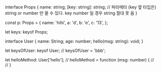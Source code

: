 
interface  Props {
  name: string;
  [key: string]: string; // 파라메터 (key 옆 타입은) string or number 만 올 수 있다. key number 일 경우 string 절대 못 옴
}

const p: Props = {
  name: 'hihi',
  a: 'd',
  b: 'e',
  c: '13',
};

let keys: keyof Props;

interface User {
  name: String;
  age: number;
  hello(msg: string): void;
}

let keysOfUser: keyof User;
// keysOfUser = 'bbb';

let helloMethod: User['hello'];
// helloMethod = function (msg: number) {
//
// }